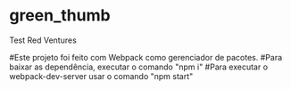 # green_thumb
Test Red Ventures

#Este projeto foi feito com Webpack como gerenciador de pacotes.
#Para baixar as dependência, executar o comando "npm i"
#Para executar o webpack-dev-server usar o comando "npm start"
